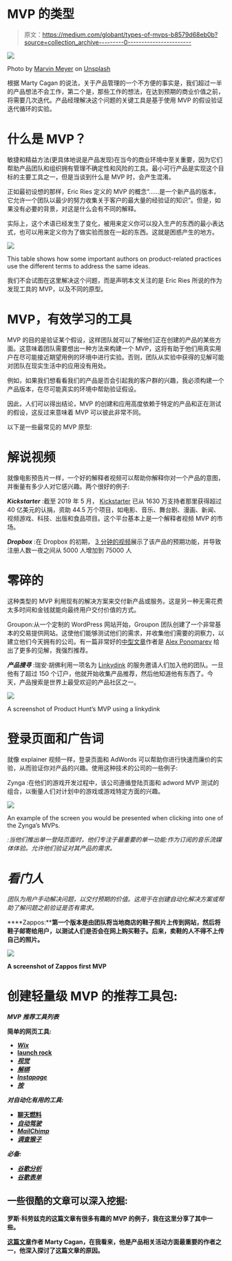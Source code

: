 # MVP 的类型

> 原文：<https://medium.com/globant/types-of-mvps-b8579d68eb0b?source=collection_archive---------0----------------------->

![](img/29312a4d3478f9c1b585481de9ea8eec.png)

Photo by [Marvin Meyer](https://unsplash.com/@marvelous?utm_source=medium&utm_medium=referral) on [Unsplash](https://unsplash.com?utm_source=medium&utm_medium=referral)

根据 Marty Cagan 的说法，关于产品管理的一个不方便的事实是，我们超过一半的产品想法不会工作，第二个是，那些工作的想法，在达到预期的商业价值之前，将需要几次迭代。产品经理解决这个问题的关键工具是基于使用 MVP 的假设验证迭代循环的实验。

# 什么是 MVP？

敏捷和精益方法(更具体地说是产品发现)在当今的商业环境中至关重要，因为它们帮助产品团队和组织拥有管理不确定性和风险的工具。最小可行产品是实现这个目标的主要工具之一，但是当谈到什么是 MVP 时，会产生混淆。

正如最初设想的那样，Eric Ries 定义的 MVP 的概念“……是一个新产品的版本，它允许一个团队以最少的努力收集关于客户的最大量的经验证的知识”。但是，如果没有必要的背景，对这是什么会有不同的解释。

实际上，这个术语已经发生了变化，被用来定义你可以投入生产的东西的最小表达式，也可以用来定义你为了做实验而放在一起的东西。这就是困惑产生的地方。

![](img/aa61a039381fbfe8acc2fad87d947f19.png)

This table shows how some important authors on product-related practices use the different terms to address the same ideas.

我们不会试图在这里解决这个问题，而是声明本文关注的是 Eric Ries 所说的作为发现工具的 MVP，以及不同的原型。

# MVP，有效学习的工具

MVP 的目的是验证某个假设，这样团队就可以了解他们正在创建的产品的某些方面。这意味着团队需要想出一种方法来构建一个 MVP，这将有助于他们用真实用户在尽可能接近期望用例的环境中进行实验。否则，团队从实验中获得的见解可能对团队在现实生活中的应用没有用处。

例如，如果我们想看看我们的产品是否会引起我的客户群的兴趣，我必须构建一个产品版本，在尽可能真实的环境中帮助验证假设。

因此，人们可以得出结论，MVP 的创建和应用高度依赖于特定的产品和正在测试的假设，这反过来意味着 MVP 可以彼此非常不同。

以下是一些最常见的 MVP 原型:

# 解说视频

就像电影预告片一样，一个好的解释者视频可以帮助你解释你对一个产品的意图，并衡量有多少人对它感兴趣。两个很好的例子:

***Kickstarter*** :截至 2019 年 5 月， [Kickstarter](https://www.kickstarter.com/) 已从 1630 万支持者那里获得超过 40 亿美元的认捐，资助 44.5 万个项目，如电影、音乐、舞台剧、漫画、新闻、视频游戏、科技、出版和食品项目。这个平台基本上是一个解释者视频 MVP 的市场。

***Dropbox*** :在 Dropbox 的初期， [3 分钟的视频](https://www.youtube.com/watch?v=w4eTR7tci6A)展示了该产品的预期功能，并导致注册人数一夜之间从 5000 人增加到 75000 人

# 零碎的

这种类型的 MVP 利用现有的解决方案来交付新产品或服务。这是另一种无需花费太多时间和金钱就能向最终用户交付价值的方式。

Groupon:从一个定制的 WordPress 网站开始，Groupon 团队创建了一个非常基本的交易提供网站。这使他们能够测试他们的需求，并收集他们需要的洞察力，以建立他们今天拥有的公司。有一篇非常好的[中型文章](/rocket-startup/how-groupon-built-an-mvp-without-tech-and-validated-an-idea-in-a-month-53ed8845affd)作者是 [Alex Ponomarev](/@alexponomarev?source=post_page-----53ed8845affd--------------------------------) 给出了更多的见解，我强烈推荐。

***产品搜寻*** :瑞安·胡佛利用一项名为 [Linkydink](https://www.producthunt.com/posts/linkydink) 的服务邀请人们加入他的团队。一旦他有了超过 150 个订户，他就开始收集产品推荐，然后他知道他有东西了。今天，产品搜索是世界上最受欢迎的产品社区之一。

![](img/83a7691aecb3d01983fb0c448202aa23.png)

A screenshot of Product Hunt’s MVP using a linkydink

# 登录页面和广告词

就像 explainer 视频一样，登录页面和 AdWords 可以帮助你进行快速而廉价的实验，从而验证你对产品的兴趣。使用这种技术的公司的一些例子:

Zynga :在他们的游戏开发过程中，该公司遵循登陆页面和 adword MVP 测试的组合，以衡量人们对计划中的游戏或游戏特定方面的兴趣。

![](img/4682787df199d457a11c48be6388f7ea.png)

An example of the screen you would be presented when clicking into one of the Zynga’s MVPs.

*:当他们推出单一登陆页面时，他们专注于最重要的单一功能:作为订阅的音乐流媒体体验。允许他们验证对其产品的需求。*

# *看门人*

*团队为用户手动解决问题，以交付预期的价值。这用于在创建自动化解决方案或帮助了解问题之前验证是否有需求。*

****Zappos:****第一个版本是由团队将当地商店的鞋子照片上传到网站，然后将鞋子邮寄给用户，以测试人们是否会在网上购买鞋子。后来，卖鞋的人不得不上传自己的照片。**

**![](img/2fda9844f27689022cd4328afcc5f510.png)**

**A screenshot of Zappos first MVP**

# **创建轻量级 MVP 的推荐工具包:**

*****MVP 推荐工具列表*****

**简单的网页工具:**

*   **[*Wix*](https://www.wix.com/)**
*   **[launch rock](https://builder.launchrock.com/discover)**
*   **[*视觉*](https://www.invisionapp.com/)**
*   **[*解绑*](https://unbounce.com/)**
*   **[*Instapage*](https://instapage.com/lp/allgeos-google-search-brand/instapage_alpha?utm_medium=ppc&utm_source=adwords&utm_term=instapage&device=c&network=g&matchtype=e&utm_campaign=allgeos-google-search-brand&utm_agn=instapage_alpha&gclid=EAIaIQobChMIrtD25b3o5AIVSQyRCh2woAU3EAAYASAAEgIAHfD_BwE)**
*   **[*按*](https://wordpress.com/create/?sgmt=gb&utm_source=google&utm_campaign=google_wpcom_search_brand_desktop_cl_en&utm_medium=paid_search&keyword=wordpress&creative=352928968962&campaignid=654740831&adgroupid=52622698695&matchtype=e&device=c&network=g&cpn=654740831&device=c&pl=&targetid=kwd-313411415&locationid=1003317&gclid=EAIaIQobChMIq5i72MTo5AIVhA-RCh0jEgI7EAAYAiAAEgLWSPD_BwE&gclsrc=aw.ds)**

***对自动化有用的工具:***

*   **[聊天燃料 ](https://chatfuel.com/)**
*   **[*自动驾驶*](https://www.autopilothq.com/)**
*   **[*MailChimp*](https://mailchimp.com/)**
*   **[*调查猴子*](https://www.surveymonkey.com/welcome/sem/?program=7013A000000mweBQAQ&utm_bu=CR&utm_campaign=71700000059186490&utm_adgroup=58700005408390198&utm_content=43700049188951718&utm_medium=cpc&utm_source=adwords&utm_term=p49188951718&utm_kxconfid=s4bvpi0ju&language=&gclid=CjwKCAjw_o-HBhAsEiwANqYhpxIC_8qNWnKVtVi3gmJCFWSrEl36BtRDSPd7bcp383uhtubD8oZ-zxoCrcMQAvD_BwE&gclsrc=aw.ds)**

***必备:***

*   **[*谷歌分析*](https://analytics.google.com/analytics/web/provision/?authuser=0#/provision)**
*   **[*谷歌表单*](https://www.google.com/forms/about/)**

## **一些很酷的文章可以深入挖掘:**

**罗斯·科劳兹克的这篇文章有很多有趣的 MVP 的例子，我在这里分享了其中一些。**

**[这篇文章](https://svpg.com/the-inconvenient-truth-about-product/)作者 Marty Cagan，在我看来，他是产品相关活动方面最重要的作者之一，他深入探讨了这篇文章的原因。**